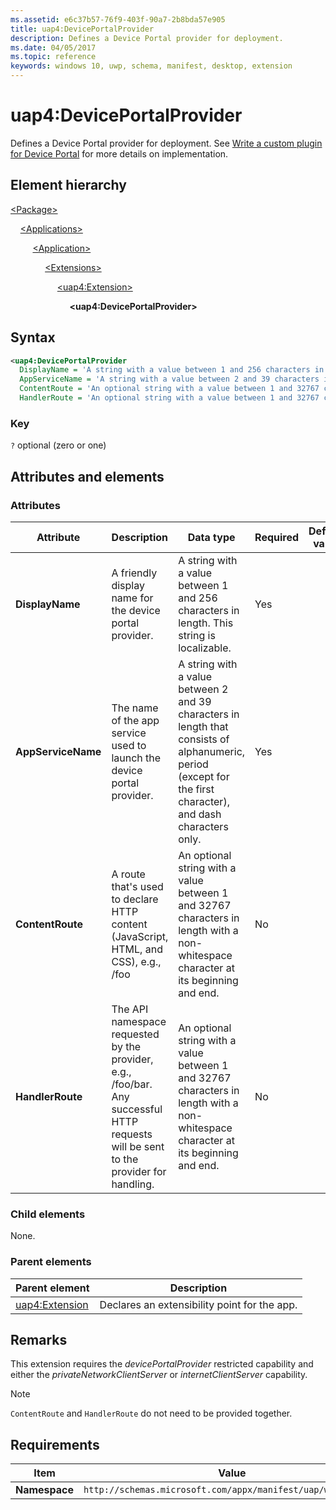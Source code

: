 ```yaml
---
ms.assetid: e6c37b57-76f9-403f-90a7-2b8bda57e905
title: uap4:DevicePortalProvider
description: Defines a Device Portal provider for deployment.
ms.date: 04/05/2017
ms.topic: reference
keywords: windows 10, uwp, schema, manifest, desktop, extension 
---
```


# uap4:DevicePortalProvider

Defines a Device Portal provider for deployment.  See [Write a custom plugin for Device Portal](/windows/uwp/debug-test-perf/device-portal-plugin) for more details on implementation.

## Element hierarchy

[\<Package\>](element-package.md)

&nbsp;&nbsp;&nbsp;&nbsp;[\<Applications\>](element-applications.md)

&nbsp;&nbsp;&nbsp;&nbsp; &nbsp;&nbsp;&nbsp;&nbsp;[\<Application\>](element-application.md)

&nbsp;&nbsp;&nbsp;&nbsp; &nbsp;&nbsp;&nbsp;&nbsp; &nbsp;&nbsp;&nbsp;&nbsp;[\<Extensions\>](element-1-extensions.md)

&nbsp;&nbsp;&nbsp;&nbsp; &nbsp;&nbsp;&nbsp;&nbsp; &nbsp;&nbsp;&nbsp;&nbsp; &nbsp;&nbsp;&nbsp;&nbsp;[\<uap4:Extension\>](element-uap4-extension.md)

&nbsp;&nbsp;&nbsp;&nbsp; &nbsp;&nbsp;&nbsp;&nbsp; &nbsp;&nbsp;&nbsp;&nbsp; &nbsp;&nbsp;&nbsp;&nbsp; &nbsp;&nbsp;&nbsp;&nbsp;**\<uap4:DevicePortalProvider\>**

## Syntax

```xml
<uap4:DevicePortalProvider
  DisplayName = 'A string with a value between 1 and 256 characters in length. This string is localizable.'
  AppServiceName = 'A string with a value between 2 and 39 characters in length that consists of alphanumeric characters, periods (except for the first character), and dashes only.'
  ContentRoute = 'An optional string with a value between 1 and 32767 characters in length with a non-whitespace character at its beginning and end.'
  HandlerRoute = 'An optional string with a value between 1 and 32767 characters in length with a non-whitespace character at its beginning and end.' />            
```

### Key

`?`  optional (zero or one)

## Attributes and elements

### Attributes

| Attribute | Description | Data type | Required | Default value
|-|-|-|-|-|
| **DisplayName** | A friendly display name for the device portal provider. | A string with a value between 1 and 256 characters in length. This string is localizable. | Yes |  |
| **AppServiceName** | The name of the app service used to launch the device portal provider. | A string with a value between 2 and 39 characters in length that consists of alphanumeric, period (except for the first character), and dash characters only. | Yes |  |
| **ContentRoute** | A route that's used to declare HTTP content (JavaScript, HTML, and CSS), e.g., /foo| An optional string with a value between 1 and 32767 characters in length with a non-whitespace character at its beginning and end. | No |  |
| **HandlerRoute** | The API namespace requested by the provider, e.g., /foo/bar. Any successful HTTP requests will be sent to the provider for handling. | An optional string with a value between 1 and 32767 characters in length with a non-whitespace character at its beginning and end. | No |  |

### Child elements

None.

### Parent elements

| Parent element | Description |
|-|-|
| [uap4:Extension](element-uap4-extension.md) | Declares an extensibility point for the app. |

## Remarks

This extension requires the *devicePortalProvider* restricted capability and either the *privateNetworkClientServer* or *internetClientServer* capability.

> [!NOTE]
> `ContentRoute` and `HandlerRoute` do not need to be provided together.

## Requirements

| Item | Value |
|--|--|
| **Namespace** | `http://schemas.microsoft.com/appx/manifest/uap/windows10/4` |
